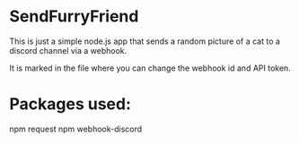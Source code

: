 # SendFurryFriend

This is just a simple node.js app that sends a random picture of a cat to a discord channel via a webhook.

It is marked in the file where you can change the webhook id and API token. 

# Packages used:

npm request
npm webhook-discord

